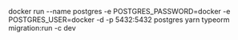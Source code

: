 docker run --name postgres -e POSTGRES_PASSWORD=docker -e POSTGRES_USER=docker -d -p 5432:5432 postgres
yarn typeorm migration:run -c dev
